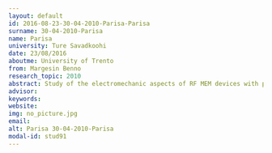```yaml
---
layout: default 
id: 2016-08-23-30-04-2010-Parisa-Parisa
surname: 30-04-2010-Parisa
name: Parisa
university: Ture Savadkoohi
date: 23/08/2016
aboutme: University of Trento
from: Margesin Benno
research_topic: 2010
abstract: Study of the electromechanic aspects of RF MEM devices with particular emphasis on the dynamic behavior for the case of RF MEM switches and tuneable capacitors
advisor: 
keywords: 
website: 
img: no_picture.jpg
email: 
alt: Parisa 30-04-2010-Parisa
modal-id: stud91
---
```

